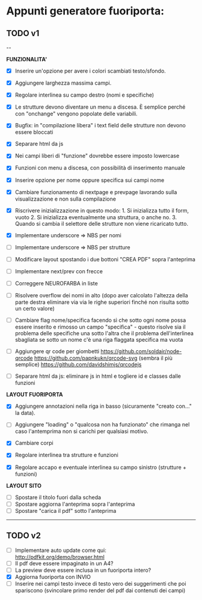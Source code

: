# Appunti generatore fuoriporta:


## TODO v1
--

**FUNZIONALITA'**
- [x]	Inserire un'opzione per avere i colori scambiati testo/sfondo.
- [x]	Aggiungere larghezza massima campi.
- [x] Regolare interlinea su campo destro (nomi e specifiche)
- [x]	Le strutture devono diventare un menu a discesa. È semplice perché con "onchange" vengono popolate delle variabili.
- [x] Bugfix: in "compilazione libera" i text field delle strutture non devono essere bloccati
- [x] Separare html da js
- [x] Nei campi liberi di "funzione" dovrebbe essere imposto lowercase
- [x] Funzioni con menu a discesa, con possibilità di inserimento manuale
- [x] Inserire opzione per nome oppure specifica sui campi nome
- [x] Cambiare funzionamento di nextpage e prevpage lavorando sulla visualizzazione e non sulla compilazione
- [x] Riscrivere inizializzazione in questo modo:
      1. Si inizializza tutto il form, vuoto
      2. Si inizializza eventualmente una struttura, o anche no.
      3. Quando si cambia il selettore delle strutture non viene ricaricato tutto.
- [x] Implementare underscore => NBS per nomi
- [ ] Implementare underscore => NBS per strutture
- [ ] Modificare layout spostando i due bottoni "CREA PDF" sopra l'anteprima
- [ ] Implementare next/prev con frecce
- [ ] Correggere NEUROFARBA in liste
- [ ] Risolvere overflow dei nomi in alto (dopo aver calcolato l'altezza della parte destra eliminare via via le righe superiori finché non risulta sotto un certo valore)
- [ ] Cambiare flag nome/specifica facendo sì che sotto ogni nome possa essere inserito e rimosso un campo "specifica" - questo risolve sia il problema delle specifiche una sotto l'altra che il problema dell'interlinea sbagliata se sotto un nome c'è una riga flaggata specifica ma vuota
- [ ] Aggiungere qr code per giombetti
      https://github.com/soldair/node-qrcode
      https://github.com/papnkukn/qrcode-svg (sembra il più semplice)
      https://github.com/davidshimjs/qrcodejs
- [ ] Separare html da js: eliminare js in html e togliere id e classes dalle funzioni








**LAYOUT FUORIPORTA**
- [x] Aggiungere annotazioni nella riga in basso (sicuramente "creato con..." la data).
- [ ] Aggiungere "loading" o "qualcosa non ha funzionato" che rimanga nel caso l'antemprima non si carichi per qualsiasi motivo.
- [x] Cambiare corpi
- [x] Regolare interlinea tra strutture e funzioni
- [x] Regolare accapo e eventuale interlinea su campo sinistro (strutture + funzioni)


**LAYOUT SITO**
- [ ] Spostare il titolo fuori dalla scheda
- [ ] Spostare aggiorna l'anteprima sopra l'anteprima
- [ ] Spostare "carica il pdf" sotto l'anteprima

---

## TODO v2
- [ ] Implementare auto update come qui: http://pdfkit.org/demo/browser.html
- [ ] Il pdf deve essere impaginato in un A4?
- [ ] La preview deve essere inclusa in un fuoriporta intero?
- [x] Aggiorna fuoriporta con INVIO
- [ ] Inserire nei campi testo invece di testo vero dei suggerimenti che poi spariscono (svincolare primo render del pdf dai contenuti dei campi)
